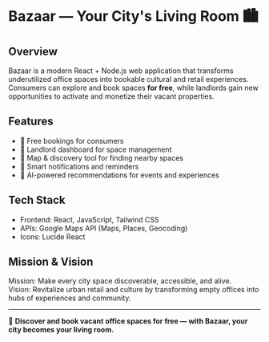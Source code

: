 # Bazaar — Your City's Living Room 🏙️

## Overview
Bazaar is a modern React + Node.js web application that transforms underutilized office spaces into bookable cultural and retail experiences.  
Consumers can explore and book spaces **for free**, while landlords gain new opportunities to activate and monetize their vacant properties.  

## Features
- 🔑 Free bookings for consumers  
- 🏢 Landlord dashboard for space management  
- 🧭 Map & discovery tool for finding nearby spaces  
- 🔔 Smart notifications and reminders  
- 🤖 AI-powered recommendations for events and experiences  

## Tech Stack
- Frontend: React, JavaScript, Tailwind CSS
- APIs: Google Maps API (Maps, Places, Geocoding)
- Icons: Lucide React

## Mission & Vision
Mission: Make every city space discoverable, accessible, and alive.  
Vision: Revitalize urban retail and culture by transforming empty offices into hubs of experiences and community.  

---

🚀 **Discover and book vacant office spaces for free — with Bazaar, your city becomes your living room.**

